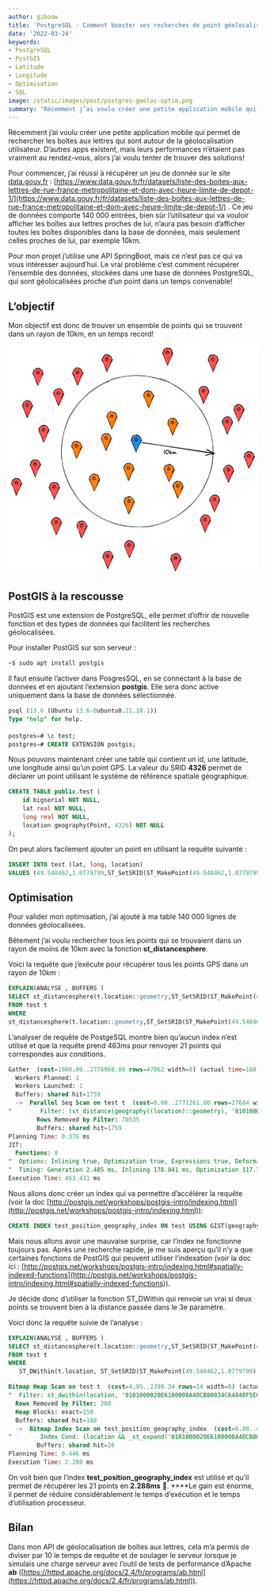 ```yaml
---
author: giboow
title: 'PostgreSQL - Comment booster ses recherches de point géolocalisé'
date: '2022-03-24'
keywords:
- PostgreSQL
- PostGIS
- Latitude
- Longitude
- Optimisation
- SQL
image: /static/images/post/postgres-geoloc-optim.png
summary: "Récemment j’ai voulu créer une petite application mobile qui permet de rechercher les boîtes aux lettres qui sont autour de la géolocalisation utilisateur. D’autres apps existent, mais leurs performances n’étaient pas vraiment au rendez-vous, alors j’ai voulu tenter de trouver des solutions"
---
```

Récemment j’ai voulu créer une petite application mobile qui permet de rechercher les boîtes aux lettres qui sont autour de la géolocalisation utilisateur. D’autres apps existent, mais leurs performances n’étaient pas vraiment au rendez-vous, alors j’ai voulu tenter de trouver des solutions!

Pour commencer, j’ai réussi à récupérer un jeu de donnée sur le site [data.gouv.fr](http://data.gouv.fr/) : [https://www.data.gouv.fr/fr/datasets/liste-des-boites-aux-lettres-de-rue-france-metropolitaine-et-dom-avec-heure-limite-de-depot-1/](https://www.data.gouv.fr/fr/datasets/liste-des-boites-aux-lettres-de-rue-france-metropolitaine-et-dom-avec-heure-limite-de-depot-1/) . Ce jeu de données comporte 140 000 entrées, bien sûr l’utilisateur qui va vouloir afficher les boîtes aux lettres proches de lui, n’aura pas besoin d’afficher toutes les boîtes disponibles dans la base de données, mais seulement celles proches de lui, par exemple 10km.

Pour mon projet j’utilise une API SpringBoot, mais ce n’est pas ce qui va vous intéresser aujourd’hui. Le vrai problème c’est comment récupérer l’ensemble des données, stockées dans une base de données PostgreSQL, qui sont géolocalisées proche d’un point dans un temps convenable!

## L’objectif

Mon objectif est donc de trouver un ensemble de points qui se trouvent dans un rayon de 10km, en un temps record!

![Objectif de la requete](/static/images/post/postgres-geoloc-optim.png)

## PostGIS à la rescousse

PostGIS est une extension de PostgreSQL, elle permet d’offrir de nouvelle fonction et des types de données qui facilitent les recherches géolocalisées.

Pour installer PostGIS sur son serveur :

```bash
~$ sudo apt install postgis
```

Il faut ensuite l’activer dans PosgresSQL, en se connectant à la base de données et en ajoutant l’extension **postgis**. Elle sera donc active uniquement dans la base de données sélectionnée.

```sql
psql (13.6 (Ubuntu 13.6-0ubuntu0.21.10.1))
Type "help" for help.

postgres=# \c test;
postgres=# CREATE EXTENSION postgis;
```

Nous pouvons maintenant créer une table qui contient un id, une latitude, une longitude ainsi qu’un point GPS.  La valeur du SRID **4326**  permet de déclarer un point utilisant le système de référence spatiale géographique.

```sql
CREATE TABLE public.test (
    id bigserial NOT NULL,
    lat real NOT NULL,
    long real NOT NULL,
    location geography(Point, 4326) NOT NULL
);
```

On peut alors facilement ajouter un point en utilisant la requête suivante :

```sql
INSERT INTO test (lat, long, location)
VALUES (49.548462,1.0779799,ST_SetSRID(ST_MakePoint(49.548462,1.0779799), 4326));
```

## Optimisation

Pour valider mon optimisation, j’ai ajouté à ma table 140 000 lignes de données géolocalisées.

Bêtement j’ai voulu rechercher tous les points qui se trouvaient dans un rayon de moins de 10km avec la fonction **st_distancesphere**.

Voici la requête que j’exécute pour récupérer tous les points GPS dans un rayon de 10km :

```sql
EXPLAIN(ANALYSE , BUFFERS )
SELECT st_distancesphere(t.location::geometry,ST_SetSRID(ST_MakePoint(49.548462,1.0779799), 4326))
FROM test t
WHERE
st_distancesphere(t.location::geometry,ST_SetSRID(ST_MakePoint(49.548462,1.0779799), 4326)) < 10000;
```

L’analyser de requête de PostgeSQL montre bien qu’aucun index n’est utilisé et que la requête prend 463ms pour renvoyer 21 points qui correspondes aux conditions.

```sql
Gather  (cost=1000.00..2776968.00 rows=47062 width=8) (actual time=160.851..461.391 rows=115 loops=1)
  Workers Planned: 1
  Workers Launched: 1
  Buffers: shared hit=1759
  ->  Parallel Seq Scan on test t  (cost=0.00..2771261.80 rows=27684 width=8) (actual time=218.887..415.046 rows=58 loops=2)
"        Filter: (st_distance(geography((location)::geometry), '0101000020E6100000A48CB80034C64840F5EC03DA673FF13F'::geography, false) < '10000'::double precision)"
        Rows Removed by Filter: 70535
        Buffers: shared hit=1759
Planning Time: 0.376 ms
JIT:
  Functions: 8
"  Options: Inlining true, Optimization true, Expressions true, Deforming true"
"  Timing: Generation 2.485 ms, Inlining 178.841 ms, Optimization 117.797 ms, Emission 56.983 ms, Total 356.106 ms"
Execution Time: 463.431 ms
```

Nous allons donc créer un index qui va permettre d’accélérer la requête (voir  la doc [http://postgis.net/workshops/postgis-intro/indexing.html](http://postgis.net/workshops/postgis-intro/indexing.html)):

```sql
CREATE INDEX test_position_geography_index ON test USING GIST(geography(location));
```

Mais nous allons avoir une mauvaise surprise, car l’index ne fonctionne toujours pas. Après une recherche rapide, je me suis aperçu qu’il n’y a que certaines fonctions de PostGIS qui peuvent utiliser l’indexation (voir la doc ici : [http://postgis.net/workshops/postgis-intro/indexing.html#spatially-indexed-functions](http://postgis.net/workshops/postgis-intro/indexing.html#spatially-indexed-functions)).

Je décide donc d’utiliser la fonction ST_DWithin qui renvoie un vrai si deux points se trouvent bien à la distance passée dans le 3e paramètre.

Voici donc la requête suivie de l’analyse :

```sql
EXPLAIN(ANALYSE , BUFFERS )
SELECT st_distancesphere(t.location::geometry,ST_SetSRID(ST_MakePoint(49.548462,1.0779799), 4326))
FROM test t
WHERE
   ST_DWithin(t.location, ST_SetSRID(ST_MakePoint(49.548462,1.0779799), 4326)::geography, 10000);
```

```sql
Bitmap Heap Scan on test t  (cost=4.95..2390.34 rows=14 width=8) (actual time=1.212..2.205 rows=115 loops=1)
"  Filter: st_dwithin(location, '0101000020E6100000A48CB80034C64840F5EC03DA673FF13F'::geography, '10000'::double precision, true)"
  Rows Removed by Filter: 200
  Heap Blocks: exact=150
  Buffers: shared hit=188
  ->  Bitmap Index Scan on test_position_geography_index  (cost=0.00..4.95 rows=72 width=0) (actual time=0.288..0.288 rows=315 loops=1)
"        Index Cond: (location && _st_expand('0101000020E6100000A48CB80034C64840F5EC03DA673FF13F'::geography, '10000'::double precision))"
        Buffers: shared hit=26
Planning Time: 0.446 ms
Execution Time: 2.288 ms
```

On voit bien que l’index **test_position_geography_index** est utilisé et qu’il permet de récupérer les 21 points en **2.288ms** 🤯. ****Le gain est énorme, il permet de réduire considérablement le temps d’exécution et le temps d’utilisation processeur.

## Bilan

Dans mon API de géolocalisation de boîtes aux lettres, cela m’a permis de diviser par 10 le temps de requête et de soulager le serveur lorsque je simulais une charge serveur avec l’outil de tests de performance d’Apache **ab** ([https://httpd.apache.org/docs/2.4/fr/programs/ab.html](https://httpd.apache.org/docs/2.4/fr/programs/ab.html)).
